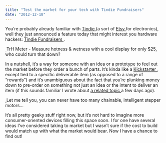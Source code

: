 ```yaml
---
title: "Test the market for your tech with Tindie Fundraisers"
date: "2012-12-18"
---
```


<div class="content">
<p>You’re probably already familiar with <a href="https://tindie.com/" target="_blank"> Tindie </a> (a sort
of <a href="http://www.etsy.com" target="_blank"> Etsy </a> for electronics), well they just announced a
feature today that might interest you hardware hackers: <a href="https://tindie.com/shops/fundraisers/" target="_blank"> Tindie Fundraisers
</a> . <a href="https://tindie.com/shops/fundraisers/" target="_blank"><br/>
</a></p>
<p><a href="https://tindie.com/shops/rajbex/pre-order-trh-meter-kit-3/" target="_blank">
<img alt="" src="https://s3.amazonaws.com/tindie_prod/cache/ee/d5/eed5b4e3e3ea378cc151e027d34cc780.jpg"/>
</a> TrH Meter -
Measure hotness &amp; wetness with a cool display for only $25, who could turn
that down?</p>
<p>In a nutshell, it’s a way for someone with an idea or a prototype to feel out
the market before they order a bunch of parts. It’s kinda like a <a href="http://kickstarter.com" target="_blank"> Kickstarter
</a> , except tied to a specific deliverable item (as
opposed to a range of “rewards”) and it’s unambiguous about the fact that
you’re plunking money down to pre-order on something not just an idea or the
intent to deliver an item (if this sounds familiar I wrote about <a href="http://www.gullicksonlaboratories.com/this-is-how-products-of-the-
future-will-be-born/" target="_blank" title="This is how products of the future will be born"> a related
topic </a> a few
days ago).</p>
<p><a href="https://tindie.com/shops/ElectricLaboratory/chainable-intelligent-stepper-
driver-l6470/" target="_blank">
<img alt="" src="https://s3.amazonaws.com/tindie_prod/cache/0d/39/0d3944ac63d385f309a0e5dd6c669a92.jpg"/>
</a> Let me tell you, you can never have too many chainable,
intelligent stepper motors…</p>
<p>It’s all pretty geeky stuff right now, but it’s not hard to imagine more
consumer-oriented devices filling this space soon. I for one have several
ideas I’ve considered taking to market but I wasn’t sure if the cost to build
would match up with what the market would bear. Now I have a chance to find
out!</p>
</div>
